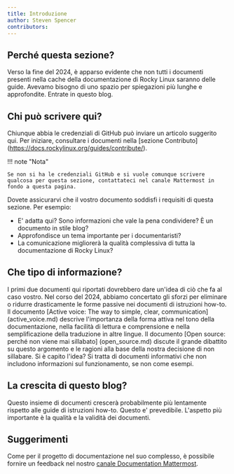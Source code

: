 ```yaml
---
title: Introduzione
author: Steven Spencer
contributors:
---
```


## Perché questa sezione?

Verso la fine del 2024, è apparso evidente che non tutti i documenti presenti nella cache della documentazione di Rocky Linux saranno delle guide. Avevamo bisogno di uno spazio per spiegazioni più lunghe e approfondite. Entrate in questo blog.

## Chi può scrivere qui?

Chiunque abbia le credenziali di GitHub può inviare un articolo suggerito qui. Per iniziare, consultare i documenti nella [sezione Contributo] (https://docs.rockylinux.org/guides/contribute/).

!!! note "Nota"

```
Se non si ha le credenziali GitHub e si vuole comunque scrivere qualcosa per questa sezione, contattateci nel canale Mattermost in fondo a questa pagina.
```

Dovete assicurarvi che il vostro documento soddisfi i requisiti di questa sezione. Per esempio:

- E' adatta qui? Sono informazioni che vale la pena condividere? È un documento in stile blog?
- Approfondisce un tema importante per i documentaristi?
- La comunicazione migliorerà la qualità complessiva di tutta la documentazione di Rocky Linux?

## Che tipo di informazione?

I primi due documenti qui riportati dovrebbero dare un'idea di ciò che fa al caso vostro. Nel corso del 2024, abbiamo concertato gli sforzi per eliminare o ridurre drasticamente le forme passive nei documenti di istruzioni how-to. Il documento [Active voice: The way to simple, clear, communication] (active_voice.md) descrive l'importanza della forma attiva nel tono della documentazione, nella facilità di lettura e comprensione e nella semplificazione della traduzione in altre lingue. Il documento [Open source: perché non viene mai sillabato] (open_source.md) discute il grande dibattito su questo argomento e le ragioni alla base della nostra decisione di non sillabare. Si è capito l'idea? Si tratta di documenti informativi che non includono informazioni sul funzionamento, se non come esempi.

## La crescita di questo blog?

Questo insieme di documenti crescerà probabilmente più lentamente rispetto alle guide di istruzioni how-to. Questo e' prevedibile. L'aspetto più importante è la qualità e la validità dei documenti.

## Suggerimenti

Come per il progetto di documentazione nel suo complesso, è possibile fornire un feedback nel nostro [canale Documentation Mattermost](https://chat.rockylinux.org/rocky-linux/channels/documentation).
